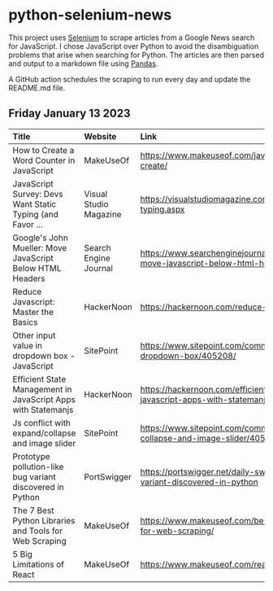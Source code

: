 # python-selenium-news

This project uses [Selenium](https://www.seleniumhq.org/) to scrape articles from a Google News search for JavaScript.
I chose JavaScript over Python to avoid the disambiguation problems that arise when searching for Python.
The articles are then parsed and output to a markdown file using [Pandas](https://pandas.pydata.org/).

A GitHub action schedules the scraping to run every day and update the README.md file.

## Friday January 13 2023


| Title                                                         | Website                | Link                                                                                                |
|:--------------------------------------------------------------|:-----------------------|:----------------------------------------------------------------------------------------------------|
| How to Create a Word Counter in JavaScript                    | MakeUseOf              | https://www.makeuseof.com/javascript-word-counter-how-to-create/                                    |
| JavaScript Survey: Devs Want Static Typing (and Favor ...     | Visual Studio Magazine | https://visualstudiomagazine.com/articles/2023/01/12/javascript-typing.aspx                         |
| Google's John Mueller: Move JavaScript Below HTML Headers     | Search Engine Journal  | https://www.searchenginejournal.com/googles-john-mueller-move-javascript-below-html-headers/476024/ |
| Reduce Javascript: Master the Basics                          | HackerNoon             | https://hackernoon.com/reduce-javascript-master-the-basics                                          |
| Other input value in dropdown box - JavaScript                | SitePoint              | https://www.sitepoint.com/community/t/other-input-value-in-dropdown-box/405208/                     |
| Efficient State Management in JavaScript Apps with Statemanjs | HackerNoon             | https://hackernoon.com/efficient-state-management-in-javascript-apps-with-statemanjs                |
| Js conflict with expand/collapse and image slider             | SitePoint              | https://www.sitepoint.com/community/t/js-conflict-with-expand-collapse-and-image-slider/405210      |
| Prototype pollution-like bug variant discovered in Python     | PortSwigger            | https://portswigger.net/daily-swig/prototype-pollution-like-bug-variant-discovered-in-python        |
| The 7 Best Python Libraries and Tools for Web Scraping        | MakeUseOf              | https://www.makeuseof.com/best-python-libraries-and-tools-for-web-scraping/                         |
| 5 Big Limitations of React                                    | MakeUseOf              | https://www.makeuseof.com/react-limitations/                                                        |